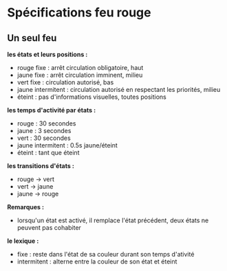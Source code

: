 # Spécifications feu rouge

## Un seul feu

**les états et leurs positions :**
- rouge fixe : arrêt circulation obligatoire, haut
- jaune fixe : arrêt circulation imminent, milieu
- vert fixe : circulation autorisé, bas
- jaune intermitent : circulation autorisé en respectant les priorités, milieu
- éteint : pas d'informations visuelles, toutes positions

**les temps d'activité par états :**
- rouge : 30 secondes
- jaune : 3 secondes
- vert : 30 secondes
- jaune intermitent : 0.5s jaune/éteint
- éteint : tant que éteint

**les transitions d'états :**
- rouge -> vert
- vert -> jaune
- jaune -> rouge

**Remarques :**
- lorsqu'un état est activé, il remplace l'état précédent, deux états ne peuvent pas cohabiter

**le lexique :**
- fixe : reste dans l'état de sa couleur durant son temps d'ativité
- intermitent : alterne entre la couleur de son état et éteint